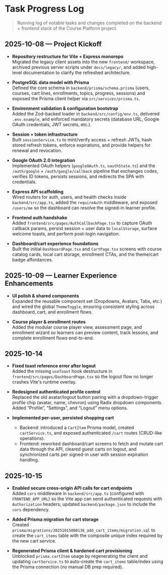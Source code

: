 # Task Progress Log

> Running log of notable tasks and changes completed on the backend + frontend stack of the Course Platform project.

## 2025-10-08 — Project Kickoff

- **Repository restructure for Vite + Express monorepo**  
  Migrated the legacy client assets into the new `frontend/` workspace, archived previous server scripts under `docs/legacy/`, and added high-level documentation to clarify the refreshed architecture.

- **PostgreSQL data model with Prisma**  
  Defined the core schema in `backend/prisma/schema.prisma` (users, courses, cart lines, enrollments, topics, progress, sessions) and exposed the Prisma client helper via `src/services/prisma.ts`.

- **Environment validation & configuration bootstrap**  
  Added the Zod-backed loader in `backend/src/config/env.ts`, delivered `.env.example`, and enforced mandatory secrets (database URL, Google OAuth credentials, JWT secrets, etc.).

- **Session + token infrastructure**  
  Built `sessionService.ts` to mint/verify access + refresh JWTs, hash stored refresh tokens, enforce expirations, and provide helpers for renewal and revocation.

- **Google OAuth 2.0 integration**  
  Implemented OAuth helpers (`googleOAuth.ts`, `oauthState.ts`) and the `/auth/google` + `/auth/google/callback` pipeline that exchanges codes, verifies ID tokens, persists sessions, and redirects the SPA with credentials.

- **Express API scaffolding**  
  Wired routers for auth, users, and health checks inside `backend/src/app.ts`, added the `requireAuth` middleware, and exposed `/users/me` so the dashboard can resolve the signed-in learner profile.

- **Frontend auth handshake**  
  Added `frontend/src/pages/AuthCallbackPage.tsx` to capture OAuth callback params, persist session + user data to `localStorage`, surface welcome toasts, and perform post-login navigation.

- **Dashboard/cart experience foundations**  
  Built the initial `DashboardPage.tsx` and `CartPage.tsx` screens with course catalog cards, local cart storage, enrollment CTAs, and the theme/cart badge affordances.

## 2025-10-09 — Learner Experience Enhancements

- **UI polish & shared components**  
  Expanded the reusable component set (Dropdowns, Avatars, Tabs, etc.) and wired the global `ThemeToggle`, ensuring consistent styling across dashboard, cart, and enrollment flows.

- **Course player & enrollment routes**  
  Added the modular course player view, assessment page, and enrollment wizard so learners can preview content, track lessons, and complete enrollment flows end-to-end.

## 2025-10-14

- **Fixed toast reference error after logout**  
  Added the missing `useToast` hook destructure in `frontend/src/pages/DashboardPage.tsx` so the logout flow no longer crashes Vite's runtime overlay.

- **Redesigned authenticated profile control**  
  Replaced the old avatar/logout button pairing with a dropdown-trigger profile chip (avatar, name, chevron) using Radix dropdown components. Added “Profile”, “Settings”, and “Logout” menu options.

- **Implemented per-user, persisted shopping cart**  
  - Backend: introduced a `CartItem` Prisma model, created `cartService.ts`, and exposed authenticated `/cart` routes (CRUD-like operations).  
  - Frontend: reworked dashboard/cart screens to fetch and mutate cart data through the API, cleared guest carts on logout, and synchronized carts per signed-in user with session expiration handling.

## 2025-10-15

- **Enabled secure cross-origin API calls for cart endpoints**  
  Added `cors` middleware in `backend/src/app.ts` (configured with `FRONTEND_APP_URL`) so the Vite app can send authenticated requests with `Authorization` headers; updated `backend/package.json` to include the `cors` dependency.

- **Added Prisma migration for cart storage**  
  Created `prisma/migrations/20251015000136_add_cart_items/migration.sql` to create the `cart_items` table with the composite unique index required by the new cart service.

- **Regenerated Prisma client & hardened cart provisioning**  
  Unblocked `prisma.cartItem` usage by regenerating the client and updating `cartService.ts` to auto-create the `cart_items` table/index using the Prisma connection (no manual DB prep required).
